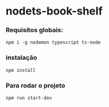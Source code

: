 # nodets-book-shelf

### Requisitos globais:
`npm i -g nodemon typescript ts-node`

### instalação 
`npm install`

### Para rodar o projeto 
`npm run start-dev`